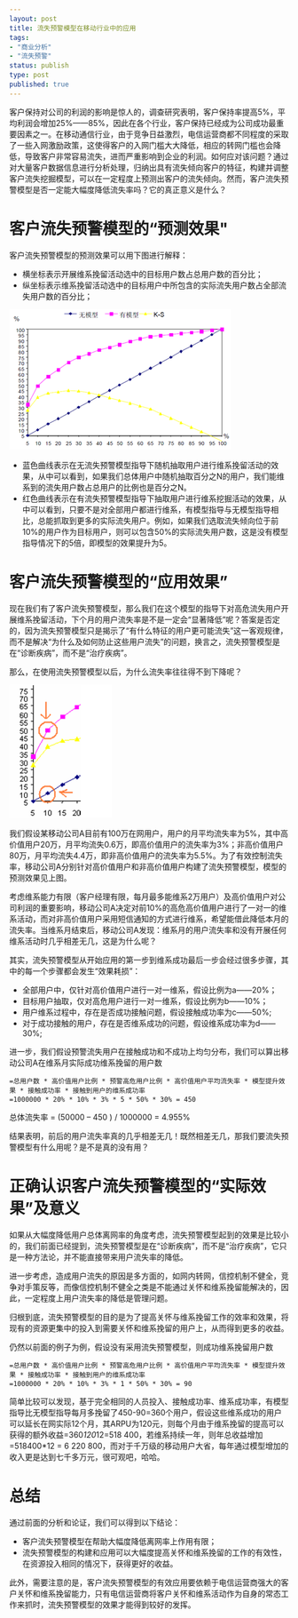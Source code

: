 ```yaml
--- 
layout: post
title: 流失预警模型在移动行业中的应用
tags: 
- "商业分析"
- "流失预警"
status: publish
type: post
published: true
---
```

客户保持对公司的利润的影响是惊人的，调查研究表明，客户保持率提高5%，平均利润会增加25%——85%，因此在各个行业，客户保持已经成为公司成功最重要因素之一。在移动通信行业，由于竞争日益激烈，电信运营商都不同程度的采取了一些入网激励政策，这使得客户的入网门槛大大降低，相应的转网门槛也会降低，导致客户非常容易流失，进而严重影响到企业的利润。如何应对该问题？通过对大量客户数据信息进行分析处理，归纳出具有流失倾向客户的特征，构建并调整客户流失挖掘模型，可以在一定程度上预测出客户的流失倾向。然而，客户流失预警模型是否一定能大幅度降低流失率吗？它的真正意义是什么？

# 客户流失预警模型的“预测效果"

客户流失预警模型的预测效果可以用下图进行解释：

+ 横坐标表示开展维系挽留活动选中的目标用户数占总用户数的百分比；
+ 纵坐标表示维系挽留活动选中的目标用户中所包含的实际流失用户数占全部流失用户数的百分比；

![预测效果](/upload/pic/2010-09-29-churn-model-predict-effect.png "")


+ 蓝色曲线表示在无流失预警模型指导下随机抽取用户进行维系挽留活动的效果，从中可以看到，如果我们总体用户中随机抽取百分之N的用户，我们能维系到的流失用户数占总用户的比例也是百分之N。
+ 红色曲线表示在有流失预警模型指导下抽取用户进行维系挖掘活动的效果，从中可以看到，只要不是对全部用户都进行维系，有模型指导与无模型指导相比，总能抓取到更多的实际流失用户。例如，如果我们选取流失倾向位于前10%的用户作为目标用户，则可以包含50%的实际流失用户数，这是没有模型指导情况下的5倍，即模型的效果提升为5。

# 客户流失预警模型的“应用效果”

现在我们有了客户流失预警模型，那么我们在这个模型的指导下对高危流失用户开展维系挽留活动，下个月的用户流失率是不是一定会“显著降低”呢？答案是否定的，因为流失预警模型只是揭示了“有什么特征的用户更可能流失”这一客观规律，而不是解决“为什么及如何防止这些用户流失”的问题，换言之，流失预警模型是在“诊断疾病”，而不是“治疗疾病”。

那么，在使用流失预警模型以后，为什么流失率往往得不到下降呢？

![应用效果](/upload/pic/2010-09-29-churn-model-app-effect.png "")

我们假设某移动公司A目前有100万在网用户，用户的月平均流失率为5%，其中高价值用户20万，月平均流失0.6万，即高价值用户的流失率为3%；非高价值用户80万，月平均流失4.4万，即非高价值用户的流失率为5.5%。为了有效控制流失率，移动公司A分别针对高价值用户和非高价值用户构建了流失预警模型，模型的预测效果见上图。

考虑维系能力有限（客户经理有限，每月最多能维系2万用户）及高价值用户对公司利润的重要影响，移动公司A决定对前10%的高危高价值用户进行了一对一的维系活动，而对非高价值用户采用短信通知的方式进行维系，希望能借此降低本月的流失率。当维系月结束后，移动公司A发现：维系月的用户流失率和没有开展任何维系活动时几乎相差无几，这是为什么呢？

其实，流失预警模型从开始应用的第一步到维系成功最后一步会经过很多步骤，其中的每一个步骤都会发生“效果耗损”：

+ 全部用户中，仅针对高价值用户进行一对一维系，假设比例为a——20%；
+ 目标用户抽取，仅对高危用户进行一对一维系，假设比例为b——10%；
+ 用户维系过程中，存在是否成功接触问题，假设接触成功率为c——50%;
+ 对于成功接触的用户，存在是否维系成功的问题，假设维系成功率为d——30%;

进一步，我们假设预警流失用户在接触成功和不成功上均匀分布，我们可以算出移动公司A在维系月实际成功维系挽留的用户数

    =总用户数 * 高价值用户比例 * 预警高危用户比例 * 高价值用户平均流失率 * 模型提升效果 * 接触成功率 * 接触到用户的维系成功率
    =1000000 * 20% * 10% * 3% * 5 * 50% * 30% = 450

总体流失率 = (50000 – 450 ) / 1000000 = 4.955%

结果表明，前后的用户流失率真的几乎相差无几！既然相差无几，那我们要流失预警模型有什么用呢？是不是真的没有用？

# 正确认识客户流失预警模型的“实际效果”及意义

如果从大幅度降低用户总体离网率的角度考虑，流失预警模型起到的效果是比较小的，我们前面已经提到，流失预警模型是在“诊断疾病”，而不是“治疗疾病”，它只是一种方法论，并不能直接带来用户流失率的降低。

进一步考虑，造成用户流失的原因是多方面的，如网内转网，信控机制不健全，竞争对手策反等，而像信控机制不健全之类是不能通过关怀和维系挽留能解决的，因此，一定程度上用户流失率的降低是管理问题。

归根到底，流失预警模型的目的是为了提高关怀与维系挽留工作的效率和效果，将现有的资源更集中的投入到需要关怀和维系挽留的用户上，从而得到更多的收益。

仍然以前面的例子为例，假设没有采用流失预警模型，则成功维系挽留用户数

    =总用户数 * 高价值用户比例 * 预警高危用户比例 * 高价值用户平均流失率 * 模型提升效果 * 接触成功率 * 接触到用户的维系成功率
    =1000000 * 20% * 10% * 3% * 1 * 50% * 30% = 90

简单比较可以发现，基于完全相同的人员投入、接触成功率、维系成功率，有模型指导比无模型指导每月多挽留了450-90=360个用户，假设这些维系成功的用户可以延长在网实际12个月，其ARPU为120元，则每个月由于维系挽留的提高可以获得的额外收益=360*120*12=518 400，若维系持续一年，则年总收益增加=518400*12 = 6 220 800，而对于千万级的移动用户大省，每年通过模型增加的收入更是达到七千多万元，很可观吧，哈哈。

# 总结

通过前面的分析和论证，我们可以得到以下结论：

+ 客户流失预警模型在帮助大幅度降低离网率上作用有限；
+ 流失预警模型的构建和应用可以大幅度提高关怀和维系挽留的工作的有效性，在资源投入相同的情况下，获得更好的收益。

此外，需要注意的是，客户流失预警模型的有效应用要依赖于电信运营商强大的客户关怀和维系挽留能力，只有电信运营商将客户关怀和维系活动作为自身的常态工作来抓时，流失预警模型的效果才能得到较好的发挥。
